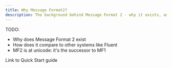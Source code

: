 ```yaml
---
title: Why Message Format2?
description: The background behind Message Format 2 - why it exists, and why Unicode is involved.
---
```


TODO:

- Why does Message Format 2 exist
- How does it compare to other systems like Fluent
- MF2 is at unicode: it's the successor to MF1

Link to Quick Start guide
